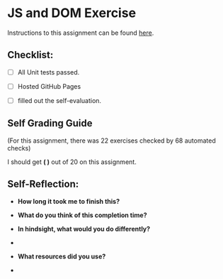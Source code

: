 JS and DOM Exercise
===================================

Instructions to this assignment can be found [here](https://it3049c.github.io/Material/Assignments/2.JavaScript_Exercises/).

## Checklist:
- [ ] All Unit tests passed.
- [ ] Hosted GitHub Pages
- [ ] filled out the self-evaluation.


## Self Grading Guide

<!--- Update the following line with your self-grade --->
<!--- Check the Rubric on Canvas for a guideline --->
(For this assignment, there was 22 exercises checked by 68 automated checks)

I should get **( )** out of 20 on this assignment.

## Self-Reflection:

- **How long it took me to finish this?**
<!-- Answer below this line -->

- **What do you think of this completion time?**
<!-- Answer below this line -->

- **In hindsight, what would you do differently?**
- <!-- Answer below this line -->

- **What resources did you use?**
- <!-- Answer below this line -->
